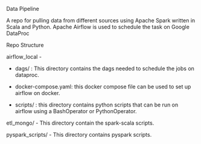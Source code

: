 Data Pipeline


A repo for pulling data from different sources using Apache Spark written in Scala and Python. Apache Airflow is used to schedule the task on Google DataProc


Repo Structure

airflow_local - 
- dags/ : This directory contains the dags needed to schedule the jobs on dataproc. 

- docker-compose.yaml: this docker compose file can be used to set up airflow on docker.

- scripts/ : this directory contains python scripts that can be run on airflow using a BashOperator or PythonOperator.

etl_mongo/ - 
This directory contain the spark-scala scripts.

pyspark_scripts/ - 
This directory contains pyspark scripts.
